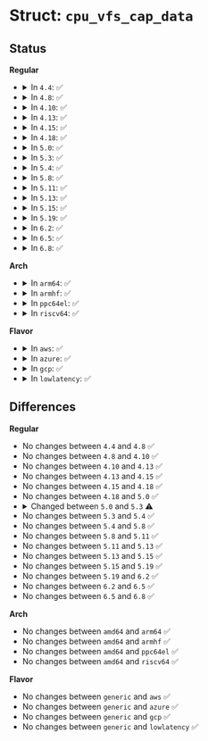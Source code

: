 # Struct: <code>cpu_vfs_cap_data</code>

## Status
<b>Regular</b>
<ul>
<li>
<details>
<summary>In <code>4.4</code>: ✅</summary>

```c
struct cpu_vfs_cap_data {
    __u32 magic_etc;
    kernel_cap_t permitted;
    kernel_cap_t inheritable;
};
```
</details>
</li>
<li>
<details>
<summary>In <code>4.8</code>: ✅</summary>

```c
struct cpu_vfs_cap_data {
    __u32 magic_etc;
    kernel_cap_t permitted;
    kernel_cap_t inheritable;
};
```
</details>
</li>
<li>
<details>
<summary>In <code>4.10</code>: ✅</summary>

```c
struct cpu_vfs_cap_data {
    __u32 magic_etc;
    kernel_cap_t permitted;
    kernel_cap_t inheritable;
};
```
</details>
</li>
<li>
<details>
<summary>In <code>4.13</code>: ✅</summary>

```c
struct cpu_vfs_cap_data {
    __u32 magic_etc;
    kernel_cap_t permitted;
    kernel_cap_t inheritable;
};
```
</details>
</li>
<li>
<details>
<summary>In <code>4.15</code>: ✅</summary>

```c
struct cpu_vfs_cap_data {
    __u32 magic_etc;
    kernel_cap_t permitted;
    kernel_cap_t inheritable;
};
```
</details>
</li>
<li>
<details>
<summary>In <code>4.18</code>: ✅</summary>

```c
struct cpu_vfs_cap_data {
    __u32 magic_etc;
    kernel_cap_t permitted;
    kernel_cap_t inheritable;
};
```
</details>
</li>
<li>
<details>
<summary>In <code>5.0</code>: ✅</summary>

```c
struct cpu_vfs_cap_data {
    __u32 magic_etc;
    kernel_cap_t permitted;
    kernel_cap_t inheritable;
};
```
</details>
</li>
<li>
<details>
<summary>In <code>5.3</code>: ✅</summary>

```c
struct cpu_vfs_cap_data {
    __u32 magic_etc;
    kernel_cap_t permitted;
    kernel_cap_t inheritable;
    kuid_t rootid;
};
```
</details>
</li>
<li>
<details>
<summary>In <code>5.4</code>: ✅</summary>

```c
struct cpu_vfs_cap_data {
    __u32 magic_etc;
    kernel_cap_t permitted;
    kernel_cap_t inheritable;
    kuid_t rootid;
};
```
</details>
</li>
<li>
<details>
<summary>In <code>5.8</code>: ✅</summary>

```c
struct cpu_vfs_cap_data {
    __u32 magic_etc;
    kernel_cap_t permitted;
    kernel_cap_t inheritable;
    kuid_t rootid;
};
```
</details>
</li>
<li>
<details>
<summary>In <code>5.11</code>: ✅</summary>

```c
struct cpu_vfs_cap_data {
    __u32 magic_etc;
    kernel_cap_t permitted;
    kernel_cap_t inheritable;
    kuid_t rootid;
};
```
</details>
</li>
<li>
<details>
<summary>In <code>5.13</code>: ✅</summary>

```c
struct cpu_vfs_cap_data {
    __u32 magic_etc;
    kernel_cap_t permitted;
    kernel_cap_t inheritable;
    kuid_t rootid;
};
```
</details>
</li>
<li>
<details>
<summary>In <code>5.15</code>: ✅</summary>

```c
struct cpu_vfs_cap_data {
    __u32 magic_etc;
    kernel_cap_t permitted;
    kernel_cap_t inheritable;
    kuid_t rootid;
};
```
</details>
</li>
<li>
<details>
<summary>In <code>5.19</code>: ✅</summary>

```c
struct cpu_vfs_cap_data {
    __u32 magic_etc;
    kernel_cap_t permitted;
    kernel_cap_t inheritable;
    kuid_t rootid;
};
```
</details>
</li>
<li>
<details>
<summary>In <code>6.2</code>: ✅</summary>

```c
struct cpu_vfs_cap_data {
    __u32 magic_etc;
    kernel_cap_t permitted;
    kernel_cap_t inheritable;
    kuid_t rootid;
};
```
</details>
</li>
<li>
<details>
<summary>In <code>6.5</code>: ✅</summary>

```c
struct cpu_vfs_cap_data {
    __u32 magic_etc;
    kuid_t rootid;
    kernel_cap_t permitted;
    kernel_cap_t inheritable;
};
```
</details>
</li>
<li>
<details>
<summary>In <code>6.8</code>: ✅</summary>

```c
struct cpu_vfs_cap_data {
    __u32 magic_etc;
    kuid_t rootid;
    kernel_cap_t permitted;
    kernel_cap_t inheritable;
};
```
</details>
</li>
</ul>
<b>Arch</b>
<ul>
<li>
<details>
<summary>In <code>arm64</code>: ✅</summary>

```c
struct cpu_vfs_cap_data {
    __u32 magic_etc;
    kernel_cap_t permitted;
    kernel_cap_t inheritable;
    kuid_t rootid;
};
```
</details>
</li>
<li>
<details>
<summary>In <code>armhf</code>: ✅</summary>

```c
struct cpu_vfs_cap_data {
    __u32 magic_etc;
    kernel_cap_t permitted;
    kernel_cap_t inheritable;
    kuid_t rootid;
};
```
</details>
</li>
<li>
<details>
<summary>In <code>ppc64el</code>: ✅</summary>

```c
struct cpu_vfs_cap_data {
    __u32 magic_etc;
    kernel_cap_t permitted;
    kernel_cap_t inheritable;
    kuid_t rootid;
};
```
</details>
</li>
<li>
<details>
<summary>In <code>riscv64</code>: ✅</summary>

```c
struct cpu_vfs_cap_data {
    __u32 magic_etc;
    kernel_cap_t permitted;
    kernel_cap_t inheritable;
    kuid_t rootid;
};
```
</details>
</li>
</ul>
<b>Flavor</b>
<ul>
<li>
<details>
<summary>In <code>aws</code>: ✅</summary>

```c
struct cpu_vfs_cap_data {
    __u32 magic_etc;
    kernel_cap_t permitted;
    kernel_cap_t inheritable;
    kuid_t rootid;
};
```
</details>
</li>
<li>
<details>
<summary>In <code>azure</code>: ✅</summary>

```c
struct cpu_vfs_cap_data {
    __u32 magic_etc;
    kernel_cap_t permitted;
    kernel_cap_t inheritable;
    kuid_t rootid;
};
```
</details>
</li>
<li>
<details>
<summary>In <code>gcp</code>: ✅</summary>

```c
struct cpu_vfs_cap_data {
    __u32 magic_etc;
    kernel_cap_t permitted;
    kernel_cap_t inheritable;
    kuid_t rootid;
};
```
</details>
</li>
<li>
<details>
<summary>In <code>lowlatency</code>: ✅</summary>

```c
struct cpu_vfs_cap_data {
    __u32 magic_etc;
    kernel_cap_t permitted;
    kernel_cap_t inheritable;
    kuid_t rootid;
};
```
</details>
</li>
</ul>

## Differences
<b>Regular</b>
<ul>
<li>
No changes between <code>4.4</code> and <code>4.8</code> ✅
</li>
<li>
No changes between <code>4.8</code> and <code>4.10</code> ✅
</li>
<li>
No changes between <code>4.10</code> and <code>4.13</code> ✅
</li>
<li>
No changes between <code>4.13</code> and <code>4.15</code> ✅
</li>
<li>
No changes between <code>4.15</code> and <code>4.18</code> ✅
</li>
<li>
No changes between <code>4.18</code> and <code>5.0</code> ✅
</li>
<li>
<details>
<summary>Changed between <code>5.0</code> and <code>5.3</code> ⚠️</summary>
<ul>
<li>
<b>Field added. </b>
<code>kuid_t rootid</code>
</li>
</ul>
</details>
</li>
<li>
No changes between <code>5.3</code> and <code>5.4</code> ✅
</li>
<li>
No changes between <code>5.4</code> and <code>5.8</code> ✅
</li>
<li>
No changes between <code>5.8</code> and <code>5.11</code> ✅
</li>
<li>
No changes between <code>5.11</code> and <code>5.13</code> ✅
</li>
<li>
No changes between <code>5.13</code> and <code>5.15</code> ✅
</li>
<li>
No changes between <code>5.15</code> and <code>5.19</code> ✅
</li>
<li>
No changes between <code>5.19</code> and <code>6.2</code> ✅
</li>
<li>
No changes between <code>6.2</code> and <code>6.5</code> ✅
</li>
<li>
No changes between <code>6.5</code> and <code>6.8</code> ✅
</li>
</ul>
<b>Arch</b>
<ul>
<li>
No changes between <code>amd64</code> and <code>arm64</code> ✅
</li>
<li>
No changes between <code>amd64</code> and <code>armhf</code> ✅
</li>
<li>
No changes between <code>amd64</code> and <code>ppc64el</code> ✅
</li>
<li>
No changes between <code>amd64</code> and <code>riscv64</code> ✅
</li>
</ul>
<b>Flavor</b>
<ul>
<li>
No changes between <code>generic</code> and <code>aws</code> ✅
</li>
<li>
No changes between <code>generic</code> and <code>azure</code> ✅
</li>
<li>
No changes between <code>generic</code> and <code>gcp</code> ✅
</li>
<li>
No changes between <code>generic</code> and <code>lowlatency</code> ✅
</li>
</ul>
